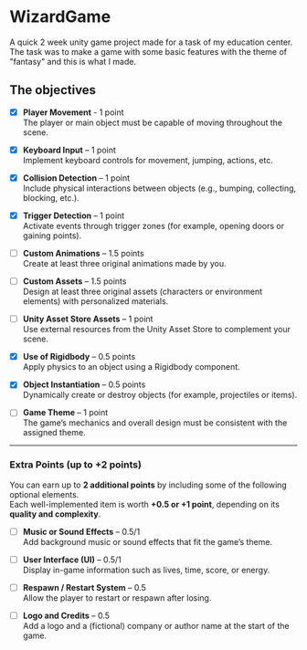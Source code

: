 # WizardGame

A quick 2 week unity game project made for a task of my education center. The task was to make a game with some basic features with the theme of "fantasy" and this is what I made.

## The objectives

- [X] **Player Movement** - 1 point  
  The player or main object must be capable of moving  throughout the scene.

- [X] **Keyboard Input** – 1 point  
  Implement keyboard controls for movement, jumping, actions, etc.

- [X] **Collision Detection** – 1 point  
  Include physical interactions between objects (e.g., bumping, collecting, blocking, etc.).

- [X] **Trigger Detection** – 1 point  
  Activate events through trigger zones (for example, opening doors or gaining points).

- [ ] **Custom Animations** – 1.5 points  
  Create at least three original animations made by you.

- [ ] **Custom Assets** – 1.5 points  
  Design at least three original assets (characters or environment elements) with personalized materials.

- [ ] **Unity Asset Store Assets** – 1 point  
  Use external resources from the Unity Asset Store to complement your scene.

- [X] **Use of Rigidbody** – 0.5 points  
  Apply physics to an object using a Rigidbody component.

- [X] **Object Instantiation** – 0.5 points  
  Dynamically create or destroy objects (for example, projectiles or items).

- [ ] **Game Theme** – 1 point  
  The game’s mechanics and overall design must be consistent with the assigned theme.

---

### Extra Points (up to +2 points)

You can earn up to **2 additional points** by including some of the following optional elements.  
Each well-implemented item is worth **+0.5 or +1 point**, depending on its **quality and complexity**.

- [ ] **Music or Sound Effects** – 0.5/1  
  Add background music or sound effects that fit the game’s theme.

- [ ] **User Interface (UI)** – 0.5/1  
  Display in-game information such as lives, time, score, or energy.

- [ ] **Respawn / Restart System** – 0.5  
  Allow the player to restart or respawn after losing.

- [ ] **Logo and Credits** – 0.5  
  Add a logo and a (fictional) company or author name at the start of the game.
